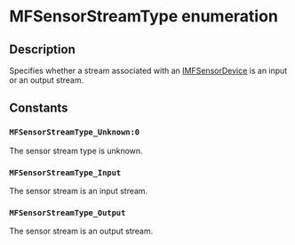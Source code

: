 # MFSensorStreamType enumeration

## Description

Specifies whether a stream associated with an [IMFSensorDevice](https://learn.microsoft.com/windows/desktop/api/mfidl/nn-mfidl-imfsensordevice) is an input or an output stream.

## Constants

### `MFSensorStreamType_Unknown:0`

The sensor stream type is unknown.

### `MFSensorStreamType_Input`

The sensor stream is an input stream.

### `MFSensorStreamType_Output`

The sensor stream is an output stream.
